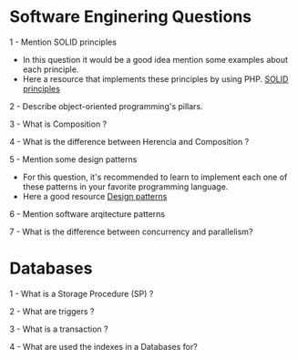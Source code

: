 # Software Enginering Questions

1 - Mention SOLID principles

* In this question it would be a good idea mention some examples about each principle.
* Here a resource that implements these principles by using PHP.  [SOLID principles](https://www.digitalocean.com/community/conceptual_articles/s-o-l-i-d-the-first-five-principles-of-object-oriented-design)

2 - Describe object-oriented programming's pillars.

3 - What is Composition ?

4 - What is the difference between Herencia and Composition ?

5 - Mention some design patterns

* For this question, it's recommended to learn to implement each one of these patterns in your favorite programming language.
* Here a good resource [Design patterns](https://refactoring.guru/design-patterns)

6 - Mention software arqitecture patterns

7 - What is the difference between concurrency and parallelism?

# Databases

1 - What is a Storage Procedure (SP) ?

2 - What are triggers ?

3 - What is a transaction ?

4 - What are used the indexes in a Databases for?
